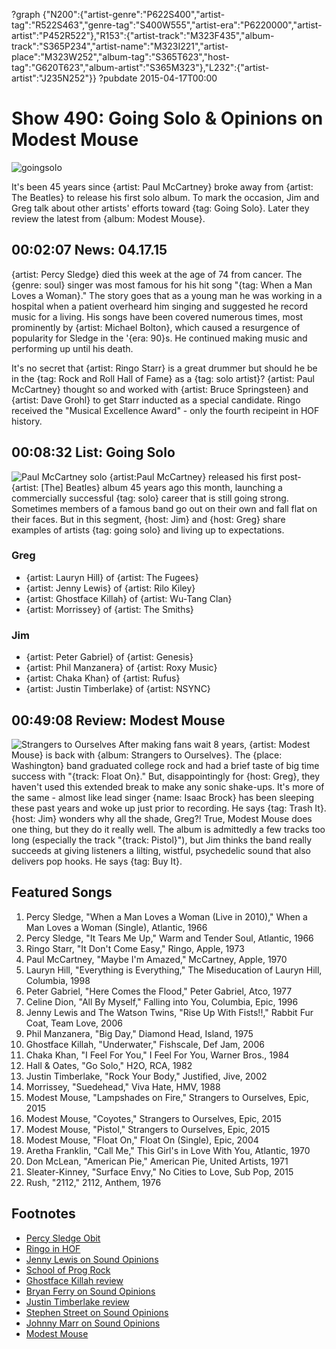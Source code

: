 ?graph {"N200":{"artist-genre":"P622S400","artist-tag":"R522S463","genre-tag":"S400W555","artist-era":"P6220000","artist-artist":"P452R522"},"R153":{"artist-track":"M323F435","album-track":"S365P234","artist-name":"M323I221","artist-place":"M323W252","album-tag":"S365T623","host-tag":"G620T623","album-artist":"S365M323"},"L232":{"artist-artist":"J235N252"}}
?pubdate 2015-04-17T00:00

# Show 490: Going Solo & Opinions on Modest Mouse

![goingsolo](http://sound-images.s3.amazonaws.com/images/2015/goingsolo_web.jpg)

It's been 45 years since {artist: Paul McCartney} broke away from {artist: The Beatles} to release his first solo album. To mark the occasion, Jim and Greg talk about other artists' efforts toward {tag: Going Solo}. Later they review the latest from {album: Modest Mouse}.

## 00:02:07 News: 04.17.15
{artist: Percy Sledge} died this week at the age of 74 from cancer. The {genre: soul} singer was most famous for his hit song "{tag: When a Man Loves a Woman}." The story goes that as a young man he was working in a hospital when a patient overheard him singing and suggested he record music for a living. His songs have been covered numerous times, most prominently by {artist: Michael Bolton}, which caused a resurgence of popularity for Sledge in the '{era: 90}s. He continued making music and performing up until his death.

It's no secret that {artist: Ringo Starr} is a great drummer but should he be in the {tag: Rock and Roll Hall of Fame} as a {tag: solo artist}? {artist: Paul McCartney} thought so and worked with {artist: Bruce Springsteen} and {artist: Dave Grohl} to get Starr inducted as a special candidate. Ringo received the "Musical Excellence Award" - only the fourth recipeint in HOF history.


## 00:08:32 List: Going Solo 
![Paul McCartney solo](http://sound-images.s3.amazonaws.com/images/2015/paulquits.jpg)
{artist:Paul McCartney} released his first post-{artist: [The] Beatles} album 45 years ago this month, launching a commercially successful {tag: solo} career that is still going strong. Sometimes members of a famous band go out on their own and fall flat on their faces. But in this segment, {host: Jim} and {host: Greg} share examples of artists {tag: going solo} and living up to expectations.

### Greg 
- {artist: Lauryn Hill} of {artist: The Fugees}
- {artist: Jenny Lewis} of {artist: Rilo Kiley}
- {artist: Ghostface Killah} of {artist: Wu-Tang Clan}
- {artist: Morrissey} of {artist: The Smiths}

### Jim
- {artist: Peter Gabriel} of {artist: Genesis}
- {artist: Phil Manzanera} of {artist: Roxy Music}
- {artist: Chaka Khan} of {artist: Rufus}
- {artist: Justin Timberlake} of {artist: NSYNC}

## 00:49:08 Review: Modest Mouse
![Strangers to Ourselves](http://assets.rollingstone.com/assets/2015/media/188312/_original/1425920120/1035x1035-MI0003830238.jpg "467112/949625576")
After making fans wait 8 years, {artist: Modest Mouse} is back with {album: Strangers to Ourselves}. The {place: Washington} band graduated college rock and had a brief taste of big time success with "{track: Float On}." But, disappointingly for {host: Greg}, they haven't used this extended break to make any sonic shake-ups. It's more of the same - almost like lead singer {name: Isaac Brock} has been sleeping these past years and woke up just prior to recording. He says {tag: Trash It}. {host: Jim} wonders why all the shade, Greg?! True, Modest Mouse does one thing, but they do it really well. The album is admittedly a few tracks too long (especially the track "{track: Pistol}"), but Jim thinks the band really succeeds at giving listeners a lilting, wistful, psychedelic sound that also delivers pop hooks. He says {tag: Buy It}.



## Featured Songs
1. Percy Sledge, "When a Man Loves a Woman (Live in 2010)," When a Man Loves a Woman (Single), Atlantic, 1966 
1. Percy Sledge, "It Tears Me Up," Warm and Tender Soul, Atlantic, 1966 
1. Ringo Starr, "It Don't Come Easy," Ringo, Apple, 1973
1. Paul McCartney, "Maybe I'm Amazed," McCartney, Apple, 1970 
1. Lauryn Hill, "Everything is Everything," The Miseducation of Lauryn Hill, Columbia, 1998 
1. Peter Gabriel, "Here Comes the Flood," Peter Gabriel, Atco, 1977 
1. Celine Dion, "All By Myself," Falling into You, Columbia, Epic, 1996 
1. Jenny Lewis and The Watson Twins, "Rise Up With Fists!!," Rabbit Fur Coat, Team Love, 2006 
1. Phil Manzanera, "Big Day," Diamond Head, Island, 1975 
1. Ghostface Killah, "Underwater," Fishscale, Def Jam, 2006 
1. Chaka Khan, "I Feel For You," I Feel For You, Warner Bros., 1984 
1. Hall & Oates, "Go Solo," H2O, RCA, 1982 
1. Justin Timberlake, "Rock Your Body," Justified, Jive, 2002 
1. Morrissey, "Suedehead," Viva Hate, HMV, 1988 
1. Modest Mouse, "Lampshades on Fire," Strangers to Ourselves, Epic, 2015 
1. Modest Mouse, "Coyotes," Strangers to Ourselves, Epic, 2015 
1. Modest Mouse, "Pistol," Strangers to Ourselves, Epic, 2015 
1. Modest Mouse, "Float On," Float On (Single), Epic, 2004 
1. Aretha Franklin, "Call Me," This Girl's in Love With You, Atlantic, 1970 
1. Don McLean, "American Pie," American Pie, United Artists, 1971 
1. Sleater-Kinney, "Surface Envy," No Cities to Love, Sub Pop, 2015 
1. Rush, "2112," 2112, Anthem, 1976 


## Footnotes
- [Percy Sledge Obit](http://www.nytimes.com/2015/04/15/arts/music/percy-sledge-who-sang-when-a-man-loves-a-woman-dies-at-74.html)
- [Ringo in HOF](http://www.ctvnews.ca/entertainment/ringo-starr-to-become-last-beatle-to-be-inducted-into-rock-hall-of-fame-1.2324489)
- [Jenny Lewis on Sound Opinions](/show/19/)
- [School of Prog Rock](/show/207)
- [Ghostface Killah review](/show/20/#wutangclan)
- [Bryan Ferry on Sound Opinions](/show/395/)
- [Justin Timberlake review](/show/382/#justintimberlake)
- [Stephen Street on Sound Opinions](http://www.soundopinions.org/show/243)
- [Johnny Marr on Sound Opinions](http://www.soundopinions.org/show/399/#johnnymarr)
- [Modest Mouse](http://modestmouse.com/)
